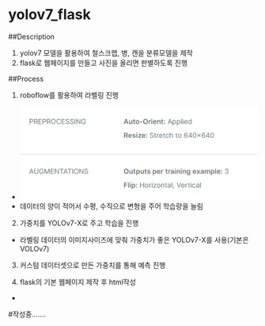 # yolov7_flask
##Description
  1. yolov7 모델을 활용하여 철스크랩, 병, 캔을 분류모델을 제작
  2. flask로 웹페이지를 만들고 사진을 올리면 판별하도록 진행

##Process
1. roboflow를 활용하여 라벨링 진행
  - <img src="./img/roboflow.jpg">
  - 데이터의 양이 적어서 수평, 수직으로 변형을 주어 학습량을 늘림

2. 가중치를 YOLOv7-X로 주고 학습을 진행
  - 라벨링 데이터의 이미지사이즈에 맞춰 가중치가 좋은 YOLOv7-X를 사용(기본은 VOLOv7)
 
3. 커스텀 데이터셋으로 만든 가중치를 통해 예측 진행

4. flask의 기본 웹페이지 제작 후 html작성
  - 


#작성중.......
